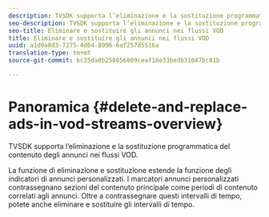 ```yaml
---
description: TVSDK supporta l’eliminazione e la sostituzione programmatica del contenuto degli annunci nei flussi VOD.
seo-description: TVSDK supporta l’eliminazione e la sostituzione programmatica del contenuto degli annunci nei flussi VOD.
seo-title: Eliminare e sostituire gli annunci nei flussi VOD
title: Eliminare e sostituire gli annunci nei flussi VOD
uuid: a1d0a8d3-7275-4d64-8996-6af257d5516a
translation-type: tm+mt
source-git-commit: bc35da8b258056809ceaf18e33bed631047bc81b

---
```



# Panoramica {#delete-and-replace-ads-in-vod-streams-overview}

TVSDK supporta l’eliminazione e la sostituzione programmatica del contenuto degli annunci nei flussi VOD.

La funzione di eliminazione e sostituzione estende la funzione degli indicatori di annunci personalizzati. I marcatori annunci personalizzati contrassegnano sezioni del contenuto principale come periodi di contenuto correlati agli annunci. Oltre a contrassegnare questi intervalli di tempo, potete anche eliminare e sostituire gli intervalli di tempo.